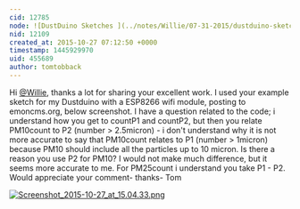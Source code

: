 ```yaml
---
cid: 12785
node: ![DustDuino Sketches ](../notes/Willie/07-31-2015/dustduino-sketches)
nid: 12109
created_at: 2015-10-27 07:12:50 +0000
timestamp: 1445929970
uid: 455689
author: tomtobback
---
```


Hi [@Willie](/profile/Willie), thanks a lot for sharing your excellent work. I used your example sketch for my Dustduino with a ESP8266 wifi module, posting to emoncms.org, below screenshot.
I have a question related to the code; i understand how you get to countP1 and countP2, but then you relate PM10count to P2 (number > 2.5micron) - i don't understand why it is not more accurate to say that PM10count relates to P1 (number > 1micron) because PM10 should include all the particles up to 10 micron. Is there a reason you use P2 for PM10? I would not make much difference, but it seems more accurate to me.
For PM25count i understand you take P1 - P2.
Would appreciate your comment- thanks- Tom

[![Screenshot_2015-10-27_at_15.04.33.png](https://i.publiclab.org/system/images/photos/000/012/177/medium/Screenshot_2015-10-27_at_15.04.33.png)](https://i.publiclab.org/system/images/photos/000/012/177/original/Screenshot_2015-10-27_at_15.04.33.png)

